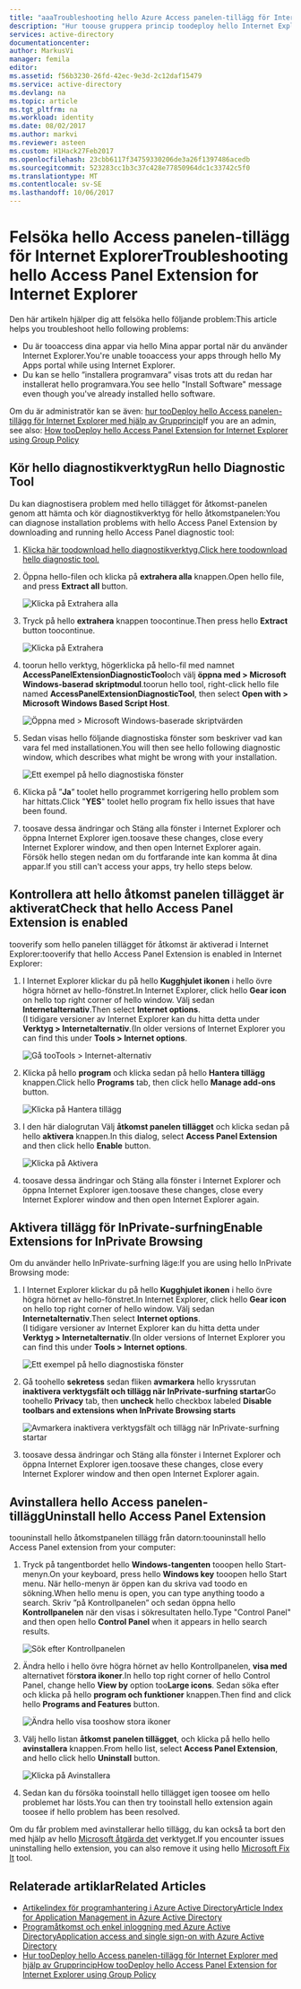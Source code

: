 ```yaml
---
title: "aaaTroubleshooting hello Azure Access panelen-tillägg för Internet Explorer | Microsoft Docs"
description: "Hur toouse gruppera princip toodeploy hello Internet Explorer-tillägget för hello Mina appar portal."
services: active-directory
documentationcenter: 
author: MarkusVi
manager: femila
editor: 
ms.assetid: f56b3230-26fd-42ec-9e3d-2c12daf15479
ms.service: active-directory
ms.devlang: na
ms.topic: article
ms.tgt_pltfrm: na
ms.workload: identity
ms.date: 08/02/2017
ms.author: markvi
ms.reviewer: asteen
ms.custom: H1Hack27Feb2017
ms.openlocfilehash: 23cbb6117f34759330206de3a26f1397486acedb
ms.sourcegitcommit: 523283cc1b3c37c428e77850964dc1c33742c5f0
ms.translationtype: MT
ms.contentlocale: sv-SE
ms.lasthandoff: 10/06/2017
---
```

# <a name="troubleshooting-hello-access-panel-extension-for-internet-explorer"></a><span data-ttu-id="63b65-103">Felsöka hello Access panelen-tillägg för Internet Explorer</span><span class="sxs-lookup"><span data-stu-id="63b65-103">Troubleshooting hello Access Panel Extension for Internet Explorer</span></span>
<span data-ttu-id="63b65-104">Den här artikeln hjälper dig att felsöka hello följande problem:</span><span class="sxs-lookup"><span data-stu-id="63b65-104">This article helps you troubleshoot hello following problems:</span></span>

* <span data-ttu-id="63b65-105">Du är tooaccess dina appar via hello Mina appar portal när du använder Internet Explorer.</span><span class="sxs-lookup"><span data-stu-id="63b65-105">You're unable tooaccess your apps through hello My Apps portal while using Internet Explorer.</span></span>
* <span data-ttu-id="63b65-106">Du kan se hello ”installera programvara” visas trots att du redan har installerat hello programvara.</span><span class="sxs-lookup"><span data-stu-id="63b65-106">You see hello "Install Software" message even though you've already installed hello software.</span></span>

<span data-ttu-id="63b65-107">Om du är administratör kan se även: [hur tooDeploy hello Access panelen-tillägg för Internet Explorer med hjälp av Grupprincip](active-directory-saas-ie-group-policy.md)</span><span class="sxs-lookup"><span data-stu-id="63b65-107">If you are an admin, see also: [How tooDeploy hello Access Panel Extension for Internet Explorer using Group Policy](active-directory-saas-ie-group-policy.md)</span></span>

## <a name="run-hello-diagnostic-tool"></a><span data-ttu-id="63b65-108">Kör hello diagnostikverktyg</span><span class="sxs-lookup"><span data-stu-id="63b65-108">Run hello Diagnostic Tool</span></span>
<span data-ttu-id="63b65-109">Du kan diagnostisera problem med hello tillägget för åtkomst-panelen genom att hämta och kör diagnostikverktyg för hello åtkomstpanelen:</span><span class="sxs-lookup"><span data-stu-id="63b65-109">You can diagnose installation problems with hello Access Panel Extension by downloading and running hello Access Panel diagnostic tool:</span></span>

1. [<span data-ttu-id="63b65-110">Klicka här toodownload hello diagnostikverktyg.</span><span class="sxs-lookup"><span data-stu-id="63b65-110">Click here toodownload hello diagnostic tool.</span></span>](https://account.activedirectory.windowsazure.com/applications/AccessPanelExtensionDiagnosticTool/AccessPanelExtensionDiagnosticTool.zip)
2. <span data-ttu-id="63b65-111">Öppna hello-filen och klicka på **extrahera alla** knappen.</span><span class="sxs-lookup"><span data-stu-id="63b65-111">Open hello file, and press **Extract all** button.</span></span>
   
    ![Klicka på Extrahera alla](./media/active-directory-saas-ie-troubleshooting/extract1.png)
3. <span data-ttu-id="63b65-113">Tryck på hello **extrahera** knappen toocontinue.</span><span class="sxs-lookup"><span data-stu-id="63b65-113">Then press hello **Extract** button toocontinue.</span></span>
   
    ![Klicka på Extrahera](./media/active-directory-saas-ie-troubleshooting/extract2.png)
4. <span data-ttu-id="63b65-115">toorun hello verktyg, högerklicka på hello-fil med namnet **AccessPanelExtensionDiagnosticTool**och välj **öppna med > Microsoft Windows-baserad skriptmodul**.</span><span class="sxs-lookup"><span data-stu-id="63b65-115">toorun hello tool, right-click hello file named **AccessPanelExtensionDiagnosticTool**, then select **Open with > Microsoft Windows Based Script Host**.</span></span>
   
    ![Öppna med > Microsoft Windows-baserade skriptvärden](./media/active-directory-saas-ie-troubleshooting/open_tool.png)
5. <span data-ttu-id="63b65-117">Sedan visas hello följande diagnostiska fönster som beskriver vad kan vara fel med installationen.</span><span class="sxs-lookup"><span data-stu-id="63b65-117">You will then see hello following diagnostic window, which describes what might be wrong with your installation.</span></span>
   
    ![Ett exempel på hello diagnostiska fönster](./media/active-directory-saas-ie-troubleshooting/tool_preview.png)
6. <span data-ttu-id="63b65-119">Klicka på ”**Ja**” toolet hello programmet korrigering hello problem som har hittats.</span><span class="sxs-lookup"><span data-stu-id="63b65-119">Click "**YES**" toolet hello program fix hello issues that have been found.</span></span>
7. <span data-ttu-id="63b65-120">toosave dessa ändringar och Stäng alla fönster i Internet Explorer och öppna Internet Explorer igen.</span><span class="sxs-lookup"><span data-stu-id="63b65-120">toosave these changes, close every Internet Explorer window, and then open Internet Explorer again.</span></span><br /><span data-ttu-id="63b65-121">Försök hello stegen nedan om du fortfarande inte kan komma åt dina appar.</span><span class="sxs-lookup"><span data-stu-id="63b65-121">If you still can't access your apps, try hello steps below.</span></span>

## <a name="check-that-hello-access-panel-extension-is-enabled"></a><span data-ttu-id="63b65-122">Kontrollera att hello åtkomst panelen tillägget är aktiverat</span><span class="sxs-lookup"><span data-stu-id="63b65-122">Check that hello Access Panel Extension is enabled</span></span>
<span data-ttu-id="63b65-123">tooverify som hello panelen tillägget för åtkomst är aktiverad i Internet Explorer:</span><span class="sxs-lookup"><span data-stu-id="63b65-123">tooverify that hello Access Panel Extension is enabled in Internet Explorer:</span></span>

1. <span data-ttu-id="63b65-124">I Internet Explorer klickar du på hello **Kugghjulet ikonen** i hello övre högra hörnet av hello-fönstret.</span><span class="sxs-lookup"><span data-stu-id="63b65-124">In Internet Explorer, click hello **Gear icon** on hello top right corner of hello window.</span></span> <span data-ttu-id="63b65-125">Välj sedan **Internetalternativ**.</span><span class="sxs-lookup"><span data-stu-id="63b65-125">Then select **Internet options**.</span></span><br /><span data-ttu-id="63b65-126">(I tidigare versioner av Internet Explorer kan du hitta detta under **Verktyg > Internetalternativ**.</span><span class="sxs-lookup"><span data-stu-id="63b65-126">(In older versions of Internet Explorer you can find this under **Tools > Internet options**.</span></span>
   
    ![Gå tooTools > Internet-alternativ](./media/active-directory-saas-ie-troubleshooting/internetoptions.png)
2. <span data-ttu-id="63b65-128">Klicka på hello **program** och klicka sedan på hello **Hantera tillägg** knappen.</span><span class="sxs-lookup"><span data-stu-id="63b65-128">Click hello **Programs** tab, then click hello **Manage add-ons** button.</span></span>
   
    ![Klicka på Hantera tillägg](./media/active-directory-saas-ie-troubleshooting/internetoptions_programs.png)
3. <span data-ttu-id="63b65-130">I den här dialogrutan Välj **åtkomst panelen tillägget** och klicka sedan på hello **aktivera** knappen.</span><span class="sxs-lookup"><span data-stu-id="63b65-130">In this dialog, select **Access Panel Extension** and then click hello **Enable** button.</span></span>
   
    ![Klicka på Aktivera](./media/active-directory-saas-ie-troubleshooting/enableaddon.png)
4. <span data-ttu-id="63b65-132">toosave dessa ändringar och Stäng alla fönster i Internet Explorer och öppna Internet Explorer igen.</span><span class="sxs-lookup"><span data-stu-id="63b65-132">toosave these changes, close every Internet Explorer window and then open Internet Explorer again.</span></span>

## <a name="enable-extensions-for-inprivate-browsing"></a><span data-ttu-id="63b65-133">Aktivera tillägg för InPrivate-surfning</span><span class="sxs-lookup"><span data-stu-id="63b65-133">Enable Extensions for InPrivate Browsing</span></span>
<span data-ttu-id="63b65-134">Om du använder hello InPrivate-surfning läge:</span><span class="sxs-lookup"><span data-stu-id="63b65-134">If you are using hello InPrivate Browsing mode:</span></span>

1. <span data-ttu-id="63b65-135">I Internet Explorer klickar du på hello **Kugghjulet ikonen** i hello övre högra hörnet av hello-fönstret.</span><span class="sxs-lookup"><span data-stu-id="63b65-135">In Internet Explorer, click hello **Gear icon** on hello top right corner of hello window.</span></span> <span data-ttu-id="63b65-136">Välj sedan **Internetalternativ**.</span><span class="sxs-lookup"><span data-stu-id="63b65-136">Then select **Internet options**.</span></span><br /><span data-ttu-id="63b65-137">(I tidigare versioner av Internet Explorer kan du hitta detta under **Verktyg > Internetalternativ**.</span><span class="sxs-lookup"><span data-stu-id="63b65-137">(In older versions of Internet Explorer you can find this under **Tools > Internet options**.</span></span>
   
    ![Ett exempel på hello diagnostiska fönster](./media/active-directory-saas-ie-troubleshooting/inprivateoptions.png)
2. <span data-ttu-id="63b65-139">Gå toohello **sekretess** sedan fliken **avmarkera** hello kryssrutan **inaktivera verktygsfält och tillägg när InPrivate-surfning startar**</span><span class="sxs-lookup"><span data-stu-id="63b65-139">Go toohello **Privacy** tab, then **uncheck** hello checkbox labeled **Disable toolbars and extensions when InPrivate Browsing starts**</span></span></p>
   
    ![Avmarkera inaktivera verktygsfält och tillägg när InPrivate-surfning startar](./media/active-directory-saas-ie-troubleshooting/enabletoolbars.png)
3. <span data-ttu-id="63b65-141">toosave dessa ändringar och Stäng alla fönster i Internet Explorer och öppna Internet Explorer igen.</span><span class="sxs-lookup"><span data-stu-id="63b65-141">toosave these changes, close every Internet Explorer window and then open Internet Explorer again.</span></span>

## <a name="uninstall-hello-access-panel-extension"></a><span data-ttu-id="63b65-142">Avinstallera hello Access panelen-tillägg</span><span class="sxs-lookup"><span data-stu-id="63b65-142">Uninstall hello Access Panel Extension</span></span>
<span data-ttu-id="63b65-143">toouninstall hello åtkomstpanelen tillägg från datorn:</span><span class="sxs-lookup"><span data-stu-id="63b65-143">toouninstall hello Access Panel extension from your computer:</span></span>

1. <span data-ttu-id="63b65-144">Tryck på tangentbordet hello **Windows-tangenten** tooopen hello Start-menyn.</span><span class="sxs-lookup"><span data-stu-id="63b65-144">On your keyboard, press hello **Windows key** tooopen hello Start menu.</span></span> <span data-ttu-id="63b65-145">När hello-menyn är öppen kan du skriva vad toodo en sökning.</span><span class="sxs-lookup"><span data-stu-id="63b65-145">When hello menu is open, you can type anything toodo a search.</span></span> <span data-ttu-id="63b65-146">Skriv ”på Kontrollpanelen” och sedan öppna hello **Kontrollpanelen** när den visas i sökresultaten hello.</span><span class="sxs-lookup"><span data-stu-id="63b65-146">Type "Control Panel" and then open hello **Control Panel** when it appears in hello search results.</span></span>
   
    ![Sök efter Kontrollpanelen](./media/active-directory-saas-ie-troubleshooting/search_sm.png)
2. <span data-ttu-id="63b65-148">Ändra hello i hello övre högra hörnet av hello Kontrollpanelen, **visa med** alternativet för**stora ikoner**.</span><span class="sxs-lookup"><span data-stu-id="63b65-148">In hello top right corner of hello Control Panel, change hello **View by** option too**Large icons**.</span></span> <span data-ttu-id="63b65-149">Sedan söka efter och klicka på hello **program och funktioner** knappen.</span><span class="sxs-lookup"><span data-stu-id="63b65-149">Then find and click hello **Programs and Features** button.</span></span>
   
    ![Ändra hello visa tooshow stora ikoner](./media/active-directory-saas-ie-troubleshooting/control_panel.png)
3. <span data-ttu-id="63b65-151">Välj hello listan **åtkomst panelen tillägget**, och klicka på hello hello **avinstallera** knappen.</span><span class="sxs-lookup"><span data-stu-id="63b65-151">From hello list, select **Access Panel Extension**, and hello click hello **Uninstall** button.</span></span>
   
    ![Klicka på Avinstallera](./media/active-directory-saas-ie-troubleshooting/uninstall.png)
4. <span data-ttu-id="63b65-153">Sedan kan du försöka tooinstall hello tillägget igen toosee om hello problemet har lösts.</span><span class="sxs-lookup"><span data-stu-id="63b65-153">You can then try tooinstall hello extension again toosee if hello problem has been resolved.</span></span>

<span data-ttu-id="63b65-154">Om du får problem med avinstallerar hello tillägg, du kan också ta bort den med hjälp av hello [Microsoft åtgärda det](https://go.microsoft.com/?linkid=9779673) verktyget.</span><span class="sxs-lookup"><span data-stu-id="63b65-154">If you encounter issues uninstalling hello extension, you can also remove it using hello [Microsoft Fix It](https://go.microsoft.com/?linkid=9779673) tool.</span></span>

## <a name="related-articles"></a><span data-ttu-id="63b65-155">Relaterade artiklar</span><span class="sxs-lookup"><span data-stu-id="63b65-155">Related Articles</span></span>
* [<span data-ttu-id="63b65-156">Artikelindex för programhantering i Azure Active Directory</span><span class="sxs-lookup"><span data-stu-id="63b65-156">Article Index for Application Management in Azure Active Directory</span></span>](active-directory-apps-index.md)
* [<span data-ttu-id="63b65-157">Programåtkomst och enkel inloggning med Azure Active Directory</span><span class="sxs-lookup"><span data-stu-id="63b65-157">Application access and single sign-on with Azure Active Directory</span></span>](active-directory-appssoaccess-whatis.md)
* [<span data-ttu-id="63b65-158">Hur tooDeploy hello Access panelen-tillägg för Internet Explorer med hjälp av Grupprincip</span><span class="sxs-lookup"><span data-stu-id="63b65-158">How tooDeploy hello Access Panel Extension for Internet Explorer using Group Policy</span></span>](active-directory-saas-ie-group-policy.md)

